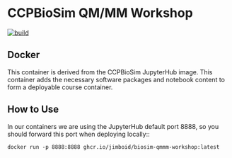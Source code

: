 # CCPBioSim QM/MM Workshop

[![build](https://github.com/ccpbiosim/qmmm-workshop/actions/workflows/build.yaml/badge.svg?branch=main)](https://github.com/ccpbiosim/qmmm-workshop/actions/workflows/build.yaml)

## Docker

This container is derived from the CCPBioSim JupyterHub image. This container
adds the necessary software packages and notebook content to form a deployable
course container.

## How to Use

In our containers we are using the JupyterHub default port 8888, so you should
forward this port when deploying locally::

    docker run -p 8888:8888 ghcr.io/jimboid/biosim-qmmm-workshop:latest
